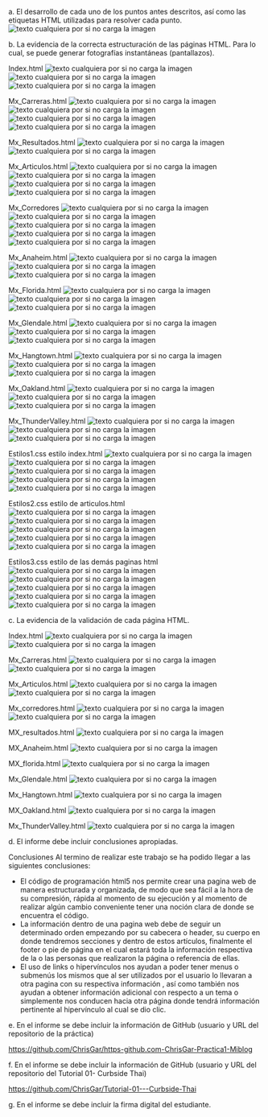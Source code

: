 a.	El desarrollo de cada uno de los puntos antes descritos, así como las etiquetas HTML utilizadas para resolver cada punto.  
![texto cualquiera por si no carga la imagen](Imagenes/1.png)

b.	La evidencia de la correcta estructuración de las páginas HTML. Para lo cual, se puede generar fotografías instantáneas (pantallazos).  

Index.html
![texto cualquiera por si no carga la imagen](Imagenes/2.png)
![texto cualquiera por si no carga la imagen](Imagenes/3.png)
![texto cualquiera por si no carga la imagen](Imagenes/index3.png)

 
 
 

Mx_Carreras.html
![texto cualquiera por si no carga la imagen](Imagenes/4.png)
![texto cualquiera por si no carga la imagen](Imagenes/5.png)
![texto cualquiera por si no carga la imagen](Imagenes/6.png)
![texto cualquiera por si no carga la imagen](Imagenes/carreras.png)

 
 
 
 






Mx_Resultados.html
![texto cualquiera por si no carga la imagen](Imagenes/7.png)
![texto cualquiera por si no carga la imagen](Imagenes/8.png)

 
 

Mx_Articulos.html
![texto cualquiera por si no carga la imagen](Imagenes/9.png)
![texto cualquiera por si no carga la imagen](Imagenes/10.png)
![texto cualquiera por si no carga la imagen](Imagenes/11.png)
![texto cualquiera por si no carga la imagen](Imagenes/12.png)

 
 
 
 

Mx_Corredores
![texto cualquiera por si no carga la imagen](Imagenes/13.png)
![texto cualquiera por si no carga la imagen](Imagenes/14.png)
![texto cualquiera por si no carga la imagen](Imagenes/Corredores3.png)
![texto cualquiera por si no carga la imagen](Imagenes/15.png)
![texto cualquiera por si no carga la imagen](Imagenes/16.png)


 
 
 
 
 











Mx_Anaheim.html
![texto cualquiera por si no carga la imagen](Imagenes/17.png)
![texto cualquiera por si no carga la imagen](Imagenes/18.png)
![texto cualquiera por si no carga la imagen](Imagenes/19.png)

 
 
 




Mx_Florida.html
![texto cualquiera por si no carga la imagen](Imagenes/20.png)
![texto cualquiera por si no carga la imagen](Imagenes/21.png)
![texto cualquiera por si no carga la imagen](Imagenes/22.png)

 
 
 








Mx_Glendale.html
![texto cualquiera por si no carga la imagen](Imagenes/23.png)
![texto cualquiera por si no carga la imagen](Imagenes/24.png)
![texto cualquiera por si no carga la imagen](Imagenes/25.png)

 
 
 





Mx_Hangtown.html
![texto cualquiera por si no carga la imagen](Imagenes/26.png)
![texto cualquiera por si no carga la imagen](Imagenes/27.png)
![texto cualquiera por si no carga la imagen](Imagenes/30.png)

 
 
 





Mx_Oakland.html
![texto cualquiera por si no carga la imagen](Imagenes/28.png)
![texto cualquiera por si no carga la imagen](Imagenes/29.png)
![texto cualquiera por si no carga la imagen](Imagenes/30.png)

 


 
 

Mx_ThunderValley.html
![texto cualquiera por si no carga la imagen](Imagenes/31.png)
![texto cualquiera por si no carga la imagen](Imagenes/32.png)
![texto cualquiera por si no carga la imagen](Imagenes/30.png)


 Estilos1.css estilo index.html
 ![texto cualquiera por si no carga la imagen](Imagenes/css1a.png)
 ![texto cualquiera por si no carga la imagen](Imagenes/css1b.png)
 ![texto cualquiera por si no carga la imagen](Imagenes/css1c.png)
 ![texto cualquiera por si no carga la imagen](Imagenes/css1d.png)
 ![texto cualquiera por si no carga la imagen](Imagenes/css1e.png)
 
 Estilos2.css estilo de articulos.html
 ![texto cualquiera por si no carga la imagen](Imagenes/css2a.png)
 ![texto cualquiera por si no carga la imagen](Imagenes/css2b.png)
 ![texto cualquiera por si no carga la imagen](Imagenes/css2c.png)
 ![texto cualquiera por si no carga la imagen](Imagenes/css2d.png)
 ![texto cualquiera por si no carga la imagen](Imagenes/css2e.png)
 
 Estilos3.css estilo de las demás paginas html
 ![texto cualquiera por si no carga la imagen](Imagenes/css3a.png)
 ![texto cualquiera por si no carga la imagen](Imagenes/css3b.png)
 ![texto cualquiera por si no carga la imagen](Imagenes/css3c.png)
 ![texto cualquiera por si no carga la imagen](Imagenes/css3d.png)
 ![texto cualquiera por si no carga la imagen](Imagenes/css3e.png)



c.	La evidencia de la validación de cada página HTML. 

Index.html
![texto cualquiera por si no carga la imagen](Imagenes/1b.png)
![texto cualquiera por si no carga la imagen](Imagenes/2b.png)

 
 















Mx_Carreras.html
![texto cualquiera por si no carga la imagen](Imagenes/3b.png)
![texto cualquiera por si no carga la imagen](Imagenes/4b.png)

 
 







Mx_Articulos.html 
![texto cualquiera por si no carga la imagen](Imagenes/5b.png)
![texto cualquiera por si no carga la imagen](Imagenes/6b.png)


 
 











Mx_corredores.html 
![texto cualquiera por si no carga la imagen](Imagenes/7b.png) 
![texto cualquiera por si no carga la imagen](Imagenes/8b.png)







MX_resultados.html
![texto cualquiera por si no carga la imagen](Imagenes/9b.png)
 
 


MX_Anaheim.html
![texto cualquiera por si no carga la imagen](Imagenes/10b.png)
 









MX_florida.html
![texto cualquiera por si no carga la imagen](Imagenes/11b.png)
 

Mx_Glendale.html
![texto cualquiera por si no carga la imagen](Imagenes/12b.png)
 




Mx_Hangtown.html
![texto cualquiera por si no carga la imagen](Imagenes/13b.png)
 


MX_Oakland.html
![texto cualquiera por si no carga la imagen](Imagenes/14b.png)
 

Mx_ThunderValley.html
![texto cualquiera por si no carga la imagen](Imagenes/15b.png)
 


d.	El informe debe incluir conclusiones apropiadas.  

Conclusiones
Al termino de realizar este trabajo se ha podido llegar a las siguientes conclusiones:
-	El código de programación html5 nos permite crear una pagina web de manera estructurada y organizada, de modo que sea fácil a la hora de su compresión, rápida al momento de su ejecución y al momento de realizar algún cambio conveniente tener una noción clara de donde se encuentra el código.
-	La información dentro de una pagina web debe de seguir un determinado orden empezando por su cabecera o header, su cuerpo en donde tendremos secciones y dentro de estos artículos, finalmente el footer o pie de página en el cual estará toda la información respectiva de la o las personas que realizaron la página o referencia de ellas.
-	El uso de links o hipervínculos nos ayudan a poder tener menus o submenús los mismos que al ser utilizados por el usuario lo llevaran a otra pagina con su respectiva información , así como también nos ayudan a obtener información adicional con respecto a un tema o simplemente nos conducen hacia otra página donde tendrá información pertinente al hipervínculo al cual se dio clic.

e.	En el informe se debe incluir la información de GitHub (usuario y URL del repositorio de la práctica) 

https://github.com/ChrisGar/https-github.com-ChrisGar-Practica1-Miblog 

f.	En el informe se debe incluir la información de GitHub (usuario y URL del repositorio del Tutorial 01- Curbside Thai)  

https://github.com/ChrisGar/Tutorial-01---Curbside-Thai

g.	En el informe se debe incluir la firma digital del estudiante. 
